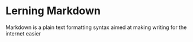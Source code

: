 # Lerning Markdown

Markdown is a plain text formatting syntax aimed at making writing for the internet easier